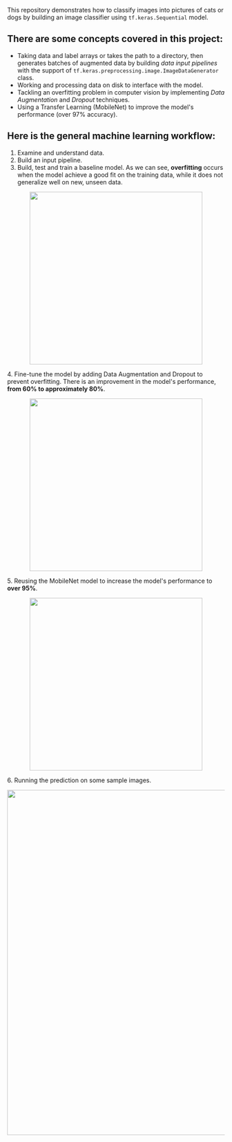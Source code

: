 This repository demonstrates how to classify images into pictures of cats or dogs by building an image classifier using `tf.keras.Sequential` model.

## There are some concepts covered in this project:
* Taking data and label arrays or takes the path to a directory, then generates batches of augmented data by building _data input pipelines_ with the support of `tf.keras.preprocessing.image.ImageDataGenerator` class.
* Working and processing data on disk to interface with the model.
* Tackling an overfitting problem in computer vision by implementing _Data Augmentation_ and _Dropout_  techniques.
* Using a Transfer Learning (MobileNet) to improve the model's performance (over 97% accuracy).

## Here is the general machine learning workflow:

1. Examine and understand data.
2. Build an input pipeline.
3. Build, test and train a baseline model. As we can see, **overfitting** occurs when the model achieve a good fit on the training data, while it does not generalize well on new, unseen data. 
<p align="center"><img src="https://user-images.githubusercontent.com/3027146/141526050-9f53d7e6-c9e8-4968-86e8-81b155b3c964.jpg" width="400"></p>
4. Fine-tune the model by adding Data Augmentation and Dropout to prevent overfitting. There is an improvement in the model's performance, <b>from 60% to approximately 80%</b>.
<p align="center"><img src="https://user-images.githubusercontent.com/3027146/141526073-3a0442a9-e6e8-441f-8664-e668bf2eb51b.jpg" width="400"></p>
5. Reusing the MobileNet model to increase the model's performance to <b>over 95%</b>.
<p align="center"><img src="https://user-images.githubusercontent.com/3027146/141526591-0efefcbd-b81d-428c-aaa0-71001c4a767a.jpg" width="400"></p>
6. Running the prediction on some sample images.
<p align="center"><img src="https://user-images.githubusercontent.com/3027146/141527098-423b0457-e98f-4433-81f0-dc19c47d83b1.jpg" width="800"></p>
